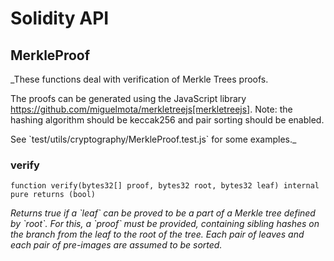 # Solidity API

## MerkleProof

_These functions deal with verification of Merkle Trees proofs.

The proofs can be generated using the JavaScript library
https://github.com/miguelmota/merkletreejs[merkletreejs].
Note: the hashing algorithm should be keccak256 and pair sorting should be enabled.

See &#x60;test/utils/cryptography/MerkleProof.test.js&#x60; for some examples._

### verify

```solidity
function verify(bytes32[] proof, bytes32 root, bytes32 leaf) internal pure returns (bool)
```

_Returns true if a &#x60;leaf&#x60; can be proved to be a part of a Merkle tree
defined by &#x60;root&#x60;. For this, a &#x60;proof&#x60; must be provided, containing
sibling hashes on the branch from the leaf to the root of the tree. Each
pair of leaves and each pair of pre-images are assumed to be sorted._

